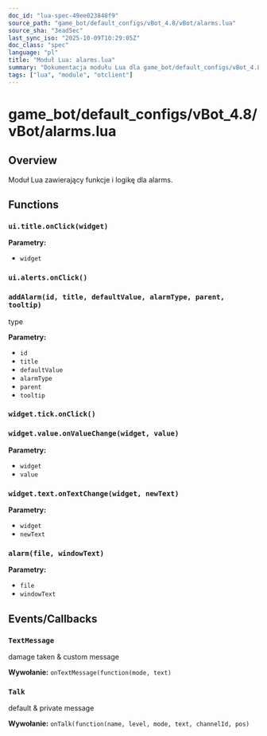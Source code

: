 ```yaml
---
doc_id: "lua-spec-49ee023848f9"
source_path: "game_bot/default_configs/vBot_4.8/vBot/alarms.lua"
source_sha: "3ead5ec"
last_sync_iso: "2025-10-09T10:29:05Z"
doc_class: "spec"
language: "pl"
title: "Moduł Lua: alarms.lua"
summary: "Dokumentacja modułu Lua dla game_bot/default_configs/vBot_4.8/vBot/alarms.lua"
tags: ["lua", "module", "otclient"]
---
```


# game_bot/default_configs/vBot_4.8/vBot/alarms.lua

## Overview

Moduł Lua zawierający funkcje i logikę dla alarms.

## Functions

### `ui.title.onClick(widget)`

**Parametry:**

- `widget`

### `ui.alerts.onClick()`

### `addAlarm(id, title, defaultValue, alarmType, parent, tooltip)`

type

**Parametry:**

- `id`
- `title`
- `defaultValue`
- `alarmType`
- `parent`
- `tooltip`

### `widget.tick.onClick()`

### `widget.value.onValueChange(widget, value)`

**Parametry:**

- `widget`
- `value`

### `widget.text.onTextChange(widget, newText)`

**Parametry:**

- `widget`
- `newText`

### `alarm(file, windowText)`

**Parametry:**

- `file`
- `windowText`

## Events/Callbacks

### `TextMessage`

damage taken & custom message

**Wywołanie:** `onTextMessage(function(mode, text)`

### `Talk`

default & private message

**Wywołanie:** `onTalk(function(name, level, mode, text, channelId, pos)`
